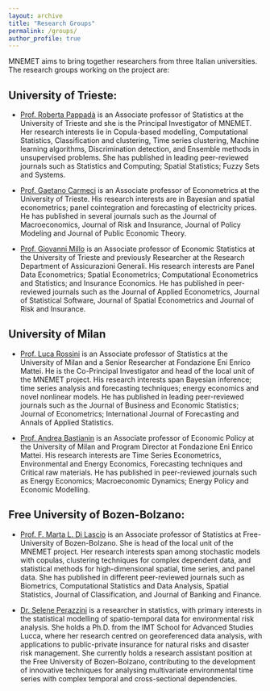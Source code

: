 ```yaml
---
layout: archive
title: "Research Groups"
permalink: /groups/
author_profile: true
---
```


MNEMET aims to bring together researchers from three Italian universities. The research groups working on the project are:

## University of Trieste:

* [Prof. Roberta Pappadà](https://deams.units.it/it/dipartimento/persone/personale-docente?q=it/node/17847) is an Associate professor of Statistics at the University of Trieste and she is the Principal Investigator of MNEMET. Her research interests lie in Copula-based modelling, Computational Statistics, Classification and clustering, Time series clustering, Machine learning algorithms, Discrimination detection, and Ensemble methods in unsupervised problems. She has published in leading peer-reviewed journals such as Statistics and Computing; Spatial Statistics; Fuzzy Sets and Systems.
  
* [Prof. Gaetano Carmeci](https://www.units.it/persone/index.php/from/abook/persona/4715) is an Associate professor of Econometrics at the University of Trieste. His research interests are in Bayesian and spatial econometrics; panel cointegration and forecasting of electricity prices. He has published in several journals such as the Journal of Macroeconomics, Journal of Risk and Insurance, Journal of Policy Modeling and Journal of Public Economic Theory.

* [Prof. Giovanni Millo](https://deams.units.it/it/dipartimento/persone/personale-docente?q=it/node/20120) is an Associate professor of Economic Statistics at the University of Trieste and previously Researcher at the Research Department of Assicurazioni Generali. His research interests are Panel Data Econometrics; Spatial Econometrics; Computational Econometrics and Statistics; and Insurance Economics. He has published in peer-reviewed journals such as the Journal of Applied Econometrics, Journal of Statistical Software, Journal of Spatial Econometrics and Journal of Risk and Insurance.
  
## University of Milan

* [Prof. Luca Rossini](https://rossiniluca.github.io/web/) is an Associate professor of Statistics at the University of Milan and a Senior Researcher at Fondazione Eni Enrico Mattei. He is the Co-Principal Investigator and head of the local unit of the MNEMET project. His research interests span Bayesian inference; time series analysis and forecasting techniques; energy economics and novel nonlinear models. He has published in leading peer-reviewed journals such as the Journal of Business and Economic Statistics; Journal of Econometrics; International Journal of Forecasting and Annals of Applied Statistics.

* [Prof. Andrea Bastianin](https://sites.google.com/view/andrea-bastianin) is an Associate professor of Economic Policy at the University of Milan and Program Director at Fondazione Eni Enrico Mattei. His research interests are Time Series Econometrics, Environmental and Energy Economics, Forecasting techniques and Critical raw materials. He has published in peer-reviewed journals such as Energy Economics; Macroeconomic Dynamics; Energy Policy and Economic Modelling.

  
## Free University of Bozen-Bolzano:

* [Prof. F. Marta L. Di Lascio](http://www.fmldilascio.it) is an Associate professor of Statistics at Free-University of Bozen-Bolzano. She is head of the local unit of the MNEMET project. Her research interests span among stochastic models with copulas, clustering techniques for complex dependent data, and statistical methods for high-dimensional spatial, time series, and panel data. She has published in different peer-reviewed journals such as Biometrics, Computational Statistics and Data Analysis,  Spatial Statistics, Journal of Classification, and  Journal of Banking and Finance.

* [Dr. Selene Perazzini](https://www.unibz.it/de/faculties/economics-management/academic-staff/person/45071-selene-perazzini) is a researcher in statistics, with primary interests in the statistical modelling of spatio-temporal data for environmental risk analysis. She holds a Ph.D. from the IMT School for Advanced Studies Lucca, where her research centred on georeferenced data analysis, with applications to public-private insurance for natural risks and disaster risk management. She currently holds a research assistant position at the Free University of Bozen-Bolzano, contributing to the development of innovative techniques for analysing multivariate environmental time series with complex temporal and cross-sectional dependencies.

